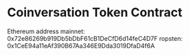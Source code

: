 # Coinversation Token Contract
Ethereum address
mainnet: 0x72e86269b919Db5bDbF61cB1DeCfD6d14feC4D7F
ropsten: 0x1CeE94a11eAf390B67Aa346E9Dda3019DfaD4f6A

